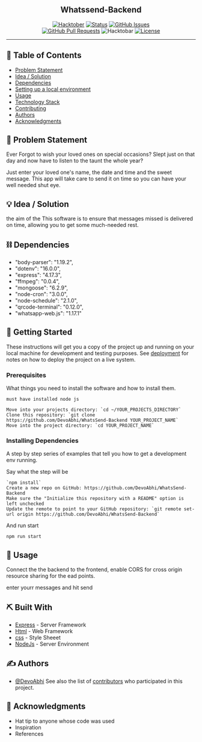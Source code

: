 
<h2 align="center">Whatssend-Backend</h2>

<div align="center">

[![Hacktober](https://img.shields.io/badge/hackatober-orange.svg)](http://hackatobar.com)
[![Status](https://img.shields.io/badge/status-active-success.svg)]()
[![GitHub Issues](https://img.shields.io/github/issues/DevoAbhi/WhatsSend-Backend/The-Documentation-Compendium.svg)](https://github.com/DevoAbhi/WhatsSend-Backend/The-Documentation-Compendium/issues) <br>
[![GitHub Pull Requests](https://img.shields.io/github/issues-pr/DevoAbhi/WhatsSend-Backend/The-Documentation-Compendium.svg)](https://github.com/DevoAbhi/WhatsSend-Backend/The-Documentation-Compendium/pulls)
  ![Hacktobar](https://img.shields.io/github/hacktoberfest/2022/DevoAbhi/WhatsSend-Backend)
[![License](https://img.shields.io/badge/license-MIT-blue.svg)](LICENSE.md)

</div>

---


## 📝 Table of Contents

- [Problem Statement](#problem_statement)
- [Idea / Solution](#idea)
- [Dependencies ](#limitations)
- [Setting up a local environment](#getting_started)
- [Usage](#usage)
- [Technology Stack](#tech_stack)
- [Contributing](../CONTRIBUTING.md)
- [Authors](#authors)
- [Acknowledgments](#acknowledgments)

## 🧐 Problem Statement <a name = "project_statement"></a>

Ever Forgot to wish your loved ones on special occasions?
Slept just on that day and now have to listen to the taunt the whole year?

Just enter your loved one's name, the date and time and the sweet message. This app will take care to send it on time so you can have your well needed shut eye.

## 💡 Idea / Solution <a name = "idea"></a>

the aim of the This software is to  ensure that messages missed is delivered on time, allowing you to get some much-needed rest.

## ⛓️ Dependencies <a name = "Dependencies"></a>

- "body-parser": "1.19.2",
- "dotenv": "16.0.0",
- "express": "4.17.3",
- "ffmpeg": "0.0.4",
- "mongoose": "6.2.9",
- "node-cron": "3.0.0",
- "node-schedule": "2.1.0",
- "qrcode-terminal": "0.12.0",
- "whatsapp-web.js": "1.17.1"

## 🏁 Getting Started <a name = "getting_started"></a>

These instructions will get you a copy of the project up and running on your local machine for development
and testing purposes. See [deployment](#deployment) for notes on how to deploy the project on a live system.

### Prerequisites

What things you need to install the software and how to install them.

```
must have installed node js 

Move into your projects directory: `cd ~/YOUR_PROJECTS_DIRECTORY`
Clone this repository: `git clone https://github.com/DevoAbhi/WhatsSend-Backend YOUR_PROJECT_NAME`
Move into the project directory: `cd YOUR_PROJECT_NAME`
```

### Installing Dependencies

A step by step series of examples that tell you how to get a development env running.

Say what the step will be

```
`npm install`
Create a new repo on GitHub: https://github.com/DevoAbhi/WhatsSend-Backend
Make sure the "Initialize this repository with a README" option is left unchecked
Update the remote to point to your GitHub repository: `git remote set-url origin https://github.com/DevoAbhi/WhatsSend-Backend`

```

And run start

```
npm run start
```

## 🎈 Usage <a name="usage"></a>

Connect the the backend to the frontend, enable CORS for cross origin resource sharing for the ead points.

enter yourr messages and hit send 

## ⛏️ Built With <a name = "tech_stack"></a>

- [Express](https://expressjs.com/) - Server Framework
- [Html](https://html.org/) - Web Framework
- [css](https://www.css.com/) - Style Sheeet
- [NodeJs](https://nodejs.org/en/) - Server Environment

## ✍️ Authors <a name = "authors"></a>

- [@DevoAbhi](https://github.com/DevoAbhi/WhatsSend-Backend)
See also the list of [contributors](https://github.com/DevoAbhi/WhatsSend-Backend/contributors)
who participated in this project.

## 🎉 Acknowledgments <a name = "acknowledgments"></a>

- Hat tip to anyone whose code was used
- Inspiration
- References
